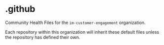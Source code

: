 # .github
Community Health Files for the `im-customer-engagement` organization.

Each repository within this organization will inherit these default files unless the repository has defined their own.